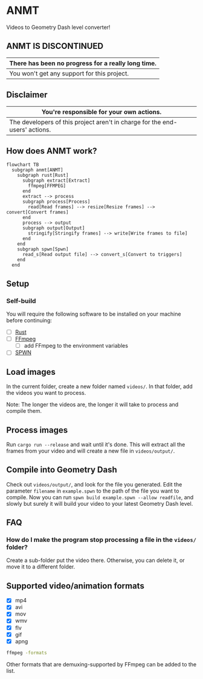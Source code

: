 # ANMT

Videos to Geometry Dash level converter!

## ANMT IS DISCONTINUED

| There has been no progress for a really long time.
|-
| You won't get any support for this project.

## Disclaimer

| You're responsible for your own actions.
|-
| The developers of this project aren't in charge for the end-users' actions.

## How does ANMT work?

```mermaid
flowchart TB
  subgraph anmt[ANMT]
    subgraph rust[Rust]
      subgraph extract[Extract]
        ffmpeg[FFMPEG]
      end
      extract --> process
      subgraph process[Process]
        read[Read frames] --> resize[Resize frames] --> convert[Convert frames]
      end
      process --> output
      subgraph output[Output]
        stringify[Stringify frames] --> write[Write frames to file]
      end
    end
    subgraph spwn[Spwn]
      read_s[Read output file] --> convert_s[Convert to triggers]
    end
  end
```

## Setup

### Self-build

You will require the following software to be installed on your machine before continuing:

- [ ] [Rust](<https://www.rust-lang.org/>)
- [ ] [FFmpeg](<https://www.ffmpeg.org/download.html>)
  - [ ] add FFmpeg to the environment variables
- [ ] [SPWN](<https://github.com/spu7Nix/SPWN-language/releases>)

## Load images

In the current folder, create a new folder named `videos/`.
In that folder, add the videos you want to process.

Note: The longer the videos are, the longer it will take to process and compile them.

## Process images

Run `cargo run --release` and wait until it's done.
This will extract all the frames from your video and will create a new file in `videos/output/`.

## Compile into Geometry Dash

Check out `videos/output/`, and look for the file you generated.
Edit the parameter `filename` in `example.spwn` to the path of the file you want to compile.
Now you can run `spwn build example.spwn --allow readfile`, and slowly but surely it will build your video to your latest Geometry Dash level.

## FAQ

### How do I make the program stop processing a file in the `videos/` folder?

Create a sub-folder put the video there.
Otherwise, you can delete it, or move it to a different folder.

## Supported video/animation formats

- [x] mp4
- [x] avi
- [x] mov
- [x] wmv
- [x] flv
- [x] gif
- [x] apng

```cmd
ffmpeg -formats
```

Other formats that are demuxing-supported by FFmpeg can be added to the list.
